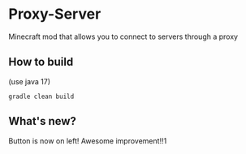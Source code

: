 # Proxy-Server
Minecraft mod that allows you to connect to servers through a proxy

## How to build
(use java 17)
```
gradle clean build
```

## What's new?

Button is now on left! Awesome improvement!!1
